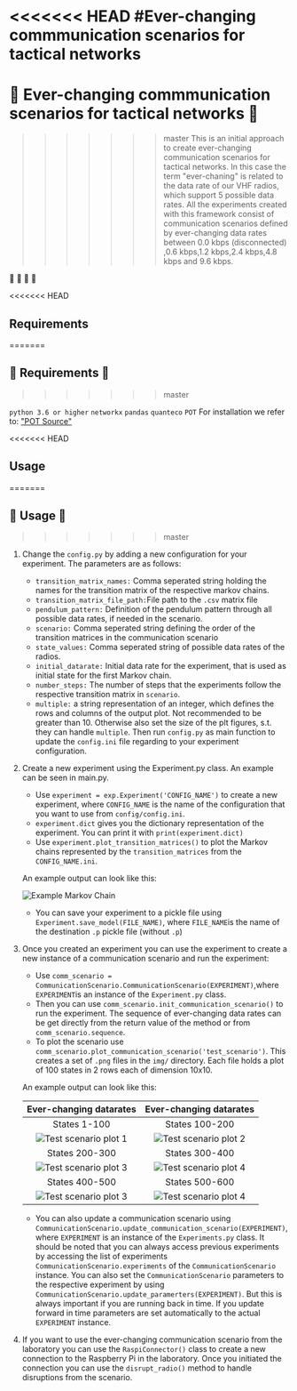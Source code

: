 <<<<<<< HEAD
#Ever-changing commmunication scenarios for tactical networks
=======
# :arrows_counterclockwise: Ever-changing commmunication scenarios for tactical networks :arrows_counterclockwise:
>>>>>>> master
This is an initial approach to create ever-changing communication scenarios for tactical networks. 
In this case the term "ever-chaning" is related to the data rate of our VHF radios, which support 5 possible 
data rates. All the experiments created with this framework consist of communication scenarios defined by ever-changing 
data rates between 0.0 kbps (disconnected) ,0.6 kbps,1.2 kbps,2.4 kbps,4.8 kbps and 9.6 kbps. 

:space_invader: :space_invader: :space_invader: :space_invader:

<<<<<<< HEAD
## Requirements
=======
## :wrench: Requirements :wrench:
>>>>>>> master

`python 3.6 or higher`
`networkx`
`pandas`
`quanteco`
`POT` For installation we refer to: ["POT Source"](https://pythonot.github.io/index.html ("Python optimal transport"))

<<<<<<< HEAD
## Usage
=======
## :memo: Usage :memo:
>>>>>>> master

1. Change the `config.py` by adding a new configuration for your experiment. The parameters are as follows: 
    - `transition_matrix_names:` Comma seperated string holding the names for the transition matrix of the 
    respective markov chains.
    - `transition_matrix_file_path:`File path to the `.csv` matrix file 
    - `pendulum_pattern:` Definition of the pendulum pattern through all possible data rates, if needed in 
    the scenario.
    - `scenario:` Comma seperated string defining the order of the transition matrices in the communication 
    scenario
    - `state_values:` Comma seperated string of possible data rates of the radios. 
    - `initial_datarate:` Initial data rate for the experiment, that is used as initial state for the first 
    Markov chain. 
    - `number_steps:` The number of steps that the experiments follow the respective transition matrix in 
    `scenario`.
    - `multiple:` a string representation of an integer, which defines the rows and columns of the output plot.
                  Not recommended to be greater than 10. Otherwise also set the size of the plt figures, s.t.
                  they can handle `multiple`.
    Then run `config.py` as main function to update the `config.ini` file regarding to your experiment
    configuration.

2. Create a new experiment using the Experiment.py class. An example can be seen in main.py. 
    - Use `experiment = exp.Experiment('CONFIG_NAME')` to create a new experiment, where `CONFIG_NAME` is the name of the
    configuration that you want to use from `config/config.ini`.
    - `experiment.dict` gives you the dictionary representation of the experiment. You can print it with
    `print(experiment.dict)`
    - Use `experiment.plot_transition_matrices()` to plot the Markov chains represented by the `transition_matrices` 
    from the `CONFIG_NAME.ini`. 
    
    An example output can look like this: 
    
    ![Example Markov Chain](communication_scenario/img/example_markov_chain.png)
    
   - You can save your experiment to a pickle file using `Experiment.save_model(FILE_NAME)`, where `FILE_NAME`is the name 
   of the destination `.p` pickle file (without `.p`)
   
 3. Once you created an experiment you can use the experiment to create a new instance of
 a communication scenario and run the experiment:
    - Use `comm_scenario = CommunicationScenario.CommunicationScenario(EXPERIMENT)`,where `EXPERIMENT`is an
    instance of the `Experiment.py` class. 
    - Then you can use `comm_scenario.init_communication_scenario()` to run the experiment. The sequence of
    ever-changing data rates can be get directly from the return value of the method or from 
    `comm_scenario.sequence`.
    - To plot the scenario use `comm_scenario.plot_communication_scenario('test_scenario')`. 
    This creates a set of `.png` files in the `img/` directory. Each file holds a plot of 
    100 states in 2 rows each of dimension 10x10. 
    
    An example output can look like this: 
    
    Ever-changing datarates         |    Ever-changing datarates 
    :-------------------------:|:-------------------------:
    States 1-100             |  States 100-200 
    ![Test scenario plot 1](communication_scenario/img/test_scenario1.png)  |  ![Test scenario plot 2](communication_scenario/img/test_scenario2.png)
    States 200-300             |  States 300-400 
    ![Test scenario plot 3](communication_scenario/img/test_scenario3.png)  |  ![Test scenario plot 4](communication_scenario/img/test_scenario4.png)
    States 400-500             |  States 500-600 
    ![Test scenario plot 3](communication_scenario/img/test_scenario3.png)  |  ![Test scenario plot 4](communication_scenario/img/test_scenario4.png)
    
    - You can also update a communication scenario using `CommunicationScenario.update_communication_scenario(EXPERIMENT)`,
    where `EXPERIMENT` is an instance of the `Experiments.py` class. It should be noted that you can always access
    previous experiments by accessing the list of experiments `CommunicationScenario.experiments` of the `CommunicationScenario`
    instance. You can also set the `CommunicationScenario` parameters to the respective experiment by using 
    `CommunicationScenario.update_paramerters(EXPERIMENT)`. But this is always important if you are running back in time. 
    If you update forward in time parameters are set automatically to the actual `EXPERIMENT` instance.
    
 4. If you want to use the ever-changing communication scenario from the laboratory you can use the `RaspiConnector()` 
    class to create a new connection to the Raspberry Pi in the laboratory. Once you initiated the connection you can use 
    the `disrupt_radio()` method to handle disruptions from the scenario. 